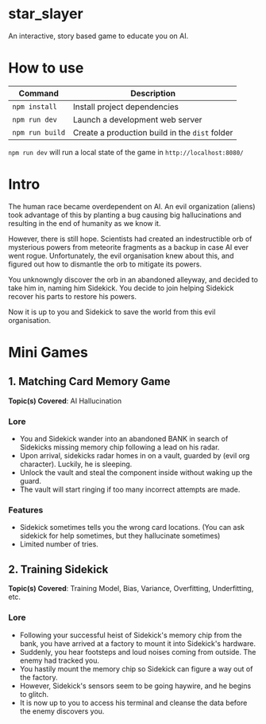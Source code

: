 # star_slayer
An interactive, story based game to educate you on AI.

# How to use
| Command | Description |
|---------|-------------|
| `npm install` | Install project dependencies |
| `npm run dev` | Launch a development web server |
| `npm run build` | Create a production build in the `dist` folder |

`npm run dev` will run a local state of the game in `http://localhost:8080/`

# Intro
The human race became overdependent on AI. An evil organization (aliens) took advantage of this by planting a bug causing big hallucinations and resulting in the end of humanity as we know it.

However, there is still hope. Scientists had created an indestructible orb of mysterious powers from meteorite fragments as a backup in case AI ever went rogue. Unfortunately, the evil organisation knew about this, and figured out how to dismantle the orb to mitigate its powers.

You unknowngly discover the orb in an abandoned alleyway, and decided to take him in, naming him Sidekick. You decide to join helping Sidekick recover his parts to restore his powers.

Now it is up to you and Sidekick to save the world from this evil organisation.

# Mini Games

## 1. Matching Card Memory Game

**Topic(s) Covered**: AI Hallucination

### Lore
* You and Sidekick wander into an abandoned BANK in search of Sidekicks missing memory chip following a lead on his radar.
* Upon arrival, sidekicks radar homes in on a vault, guarded by (evil org character). Luckily, he is sleeping.
* Unlock the vault and steal the component inside without waking up the guard. 
* The vault will start ringing if too many incorrect attempts are made.

### Features
* Sidekick sometimes tells you the wrong card locations. (You can ask sidekick for help sometimes, but they hallucinate sometimes) 
* Limited number of tries.

## 2. Training Sidekick

**Topic(s) Covered**: Training Model, Bias, Variance, Overfitting, Underfitting, etc.

### Lore
* Following your successful heist of Sidekick's memory chip from the bank, you have arrived at a factory to mount it into Sidekick's hardware.
* Suddenly, you hear footsteps and loud noises coming from outside. The enemy had tracked you.
* You hastily mount the memory chip so Sidekick can figure a way out of the factory. 
* However, Sidekick's sensors seem to be going haywire, and he begins to glitch.
* It is now up to you to access his terminal and cleanse the data before the enemy discovers you.
